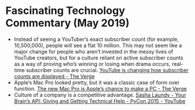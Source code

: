 # Fascinating Technology Commentary (May 2019)

* Instead of seeing a YouTuber’s exact subscriber count (for example, 10,500,000), people will see a flat 10 million. This may not seem like a major change for people who aren’t invested in the messy lives of YouTube creators, but for a culture reliant on active subscriber counts as a way of proving who’s winning or losing when drama occurs, real-time subscriber counts are crucial. [YouTube is changing how subscriber counts are displayed - The Verge](https://www.theverge.com/2019/5/21/18634368/james-charles-tati-westbrook-tfue-subscriber-count-change-youtube-social-blade)
* Apple’s Mac Pro looked pretty, but it was a classic case of form over function. [The new Mac Pro is Apple’s chance to make a PC - The Verge](https://www.theverge.com/2019/5/31/18646982/wwdc-2019-apple-mac-pro-new-updates)
* Culture of a company is a competitive advantage. [Sasha Laundy - Your Brain’s API: Giving and Getting Technical Help - PyCon 2015 - YouTube](https://www.youtube.com/watch?v=hY14Er6JX2s)